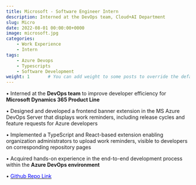 ```yaml
---
title: Microsoft - Software Engineer Intern
description: Interned at the DevOps team, Cloud+AI Department 
slug: Micro
date: 2022-08-01 00:00:00+0000
image: microsoft.jpg
categories:
    - Work Experience
    - Intern
tags:
    - Azure Devops
    - Typescripts
    - Software Development
weight: 1       # You can add weight to some posts to override the default sorting (date descending)
---
```


• Interned at the **DevOps team** to improve developer efficiency for **Microsoft Dynamics 365 Product Line**

• Designed and developed a frontend banner extension in the MS Azure DevOps Server that displays work reminders, including release cycles and feature requests for Azure developers

• Implemented a TypeScript and React-based extension enabling organization administrators to upload work reminders, visible to developers on corresponding repository pages

• Acquired hands-on experience in the end-to-end development process within the **Azure DevOps environment**

• [<span style="color:blue"> Github Repo Link <span>](https://github.com/yiwenlong2001/specific_banner)